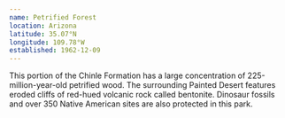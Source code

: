 ```yaml
---
name: Petrified Forest
location: Arizona
latitude: 35.07°N
longitude: 109.78°W
established: 1962-12-09
---
```


This portion of the Chinle Formation has a large concentration of 225-million-year-old petrified wood. The surrounding Painted Desert features eroded cliffs of red-hued volcanic rock called bentonite. Dinosaur fossils and over 350 Native American sites are also protected in this park.
